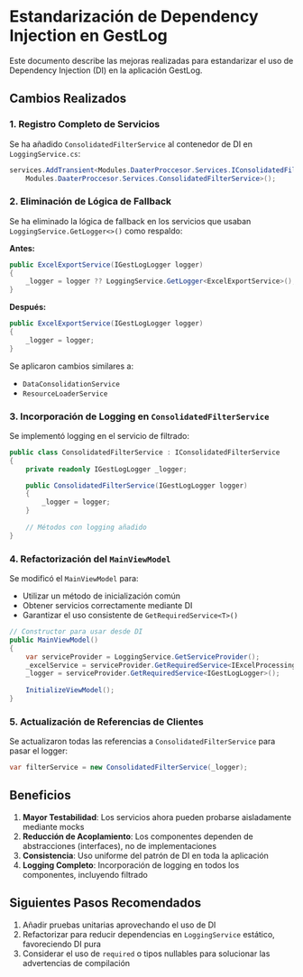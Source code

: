 # Estandarización de Dependency Injection en GestLog

Este documento describe las mejoras realizadas para estandarizar el uso de Dependency Injection (DI) en la aplicación GestLog.

## Cambios Realizados

### 1. Registro Completo de Servicios

Se ha añadido `ConsolidatedFilterService` al contenedor de DI en `LoggingService.cs`:

```csharp
services.AddTransient<Modules.DaaterProccesor.Services.IConsolidatedFilterService, 
    Modules.DaaterProccesor.Services.ConsolidatedFilterService>();
```

### 2. Eliminación de Lógica de Fallback

Se ha eliminado la lógica de fallback en los servicios que usaban `LoggingService.GetLogger<>()` como respaldo:

**Antes:**
```csharp
public ExcelExportService(IGestLogLogger logger)
{
    _logger = logger ?? LoggingService.GetLogger<ExcelExportService>();
}
```

**Después:**
```csharp
public ExcelExportService(IGestLogLogger logger)
{
    _logger = logger;
}
```

Se aplicaron cambios similares a:
- `DataConsolidationService`
- `ResourceLoaderService`

### 3. Incorporación de Logging en `ConsolidatedFilterService`

Se implementó logging en el servicio de filtrado:

```csharp
public class ConsolidatedFilterService : IConsolidatedFilterService
{
    private readonly IGestLogLogger _logger;

    public ConsolidatedFilterService(IGestLogLogger logger)
    {
        _logger = logger;
    }
    
    // Métodos con logging añadido
}
```

### 4. Refactorización del `MainViewModel`

Se modificó el `MainViewModel` para:
- Utilizar un método de inicialización común
- Obtener servicios correctamente mediante DI
- Garantizar el uso consistente de `GetRequiredService<T>()`

```csharp
// Constructor para usar desde DI
public MainViewModel() 
{
    var serviceProvider = LoggingService.GetServiceProvider();
    _excelService = serviceProvider.GetRequiredService<IExcelProcessingService>();
    _logger = serviceProvider.GetRequiredService<IGestLogLogger>();
    
    InitializeViewModel();
}
```

### 5. Actualización de Referencias de Clientes

Se actualizaron todas las referencias a `ConsolidatedFilterService` para pasar el logger:

```csharp
var filterService = new ConsolidatedFilterService(_logger);
```

## Beneficios

1. **Mayor Testabilidad**: Los servicios ahora pueden probarse aisladamente mediante mocks
2. **Reducción de Acoplamiento**: Los componentes dependen de abstracciones (interfaces), no de implementaciones
3. **Consistencia**: Uso uniforme del patrón de DI en toda la aplicación
4. **Logging Completo**: Incorporación de logging en todos los componentes, incluyendo filtrado

## Siguientes Pasos Recomendados

1. Añadir pruebas unitarias aprovechando el uso de DI
2. Refactorizar para reducir dependencias en `LoggingService` estático, favoreciendo DI pura
3. Considerar el uso de `required` o tipos nullables para solucionar las advertencias de compilación
